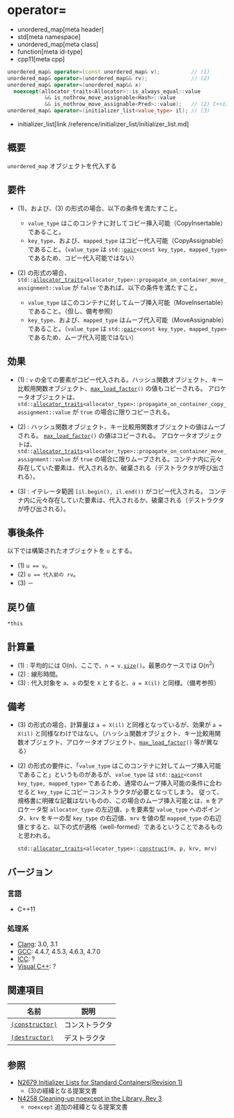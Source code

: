 # operator=
* unordered_map[meta header]
* std[meta namespace]
* unordered_map[meta class]
* function[meta id-type]
* cpp11[meta cpp]

```cpp
unordered_map& operator=(const unordered_map& v);          // (1)
unordered_map& operator=(unordered_map&& rv);              // (2)
unordered_map& operator=(unordered_map&& x)
  noexcept(allocator_traits<Allocator>::is_always_equal::value
            && is_nothrow_move_assignable<Hash>::value
            && is_nothrow_move_assignable<Pred>::value);   // (2) C++17
unordered_map& operator=(initializer_list<value_type> il); // (3)
```
* initializer_list[link /reference/initializer_list/initializer_list.md]

## 概要
`unordered_map` オブジェクトを代入する


## 要件
- (1)、および、(3) の形式の場合、以下の条件を満たすこと。

	* `value_type` はこのコンテナに対してコピー挿入可能（CopyInsertable）であること。
	* `key_type`、および、`mapped_type` はコピー代入可能（CopyAssignable）であること。（`value_type` は `std::`[`pair`](/reference/utility/pair.md)`<const key_type, mapped_type>` であるため、コピー代入可能ではない）

- (2) の形式の場合、`std::`[`allocator_traits`](/reference/memory/allocator_traits.md)`<allocator_type>::propagate_on_container_move_assignment::value` が `false` であれば、以下の条件を満たすこと。

	* `value_type` はこのコンテナに対してムーブ挿入可能（MoveInsertable）であること。（但し、備考参照）
	* `key_type`、および、`mapped_type` はムーブ代入可能（MoveAssignable）であること。（`value_type` は `std::`[`pair`](/reference/utility/pair.md)`<const key_type, mapped_type>` であるため、ムーブ代入可能ではない）


## 効果
- (1) : `v` の全ての要素がコピー代入される。ハッシュ関数オブジェクト、キー比較用関数オブジェクト、[`max_load_factor`](max_load_factor.md)`()` の値もコピーされる。
	アロケータオブジェクトは、`std::`[`allocator_traits`](/reference/memory/allocator_traits.md)`<allocator_type>::propagate_on_container_copy_assignment::value` が `true` の場合に限りコピーされる。

- (2) : ハッシュ関数オブジェクト、キー比較用関数オブジェクトの値はムーブされる。
	[`max_load_factor`](max_load_factor.md)`()` の値はコピーされる。
	アロケータオブジェクトは、`std::`[`allocator_traits`](/reference/memory/allocator_traits.md)`<allocator_type>::propagate_on_container_move_assignment::value` が `true` の場合に限りムーブされる。コンテナ内に元々存在していた要素は、代入されるか、破棄される（デストラクタが呼び出される）。

- (3) : イテレータ範囲 `[il.begin(), il.end())` がコピー代入される。
	コンテナ内に元々存在していた要素は、代入されるか、破棄される（デストラクタが呼び出される）。


## 事後条件
以下では構築されたオブジェクトを `u` とする。

- (1) `u == v`。
- (2) `u == 代入前の rv`。
- (3) －


## 戻り値
`*this`


## 計算量
- (1) : 平均的には O(n)、ここで、`n = v.`[`size`](size.md)`()`。最悪のケースでは O(n<sup>2</sup>)
- (2) : 線形時間。
- (3) : 代入対象を `a`、`a` の型を `X` とすると、`a = X(il)` と同様。（備考参照）


## 備考
- (3) の形式の場合、計算量は `a = X(il)` と同様となっているが、効果が `a = X(il)` と同様なわけではない。（ハッシュ関数オブジェクト、キー比較用関数オブジェクト、アロケータオブジェクト、[`max_load_factor`](max_load_factor.md)`()` 等が異なる）

- (2) の形式の要件に、「`value_type` はこのコンテナに対してムーブ挿入可能であること」というものがあるが、`value_type` は `std::`[`pair`](/reference/utility/pair.md)`<const key_type, mapped_type>` であるため、通常のムーブ挿入可能の条件に合わせると `key_type` にコピーコンストラクタが必要となってしまう。
	従って、規格書に明確な記載はないものの、この場合のムーブ挿入可能とは、`m` をアロケータ型 `allocator_type` の左辺値、`p` を要素型 `value_type` へのポインタ、`krv` をキーの型 `key_type` の右辺値、`mrv` を値の型 `mapped_type` の右辺値とすると、以下の式が適格（well-formed）であるということであるものと思われる。

	`std::`[`allocator_traits`](/reference/memory/allocator_traits.md)`<allocator_type>::`[`construct`](/reference/memory/allocator_traits/construct.md)`(m, p, krv, mrv)`


## バージョン
### 言語
- C++11

### 処理系
- [Clang](/implementation.md#clang): 3.0, 3.1
- [GCC](/implementation.md#gcc): 4.4.7, 4.5.3, 4.6.3, 4.7.0
- [ICC](/implementation.md#icc): ?
- [Visual C++](/implementation.md#visual_cpp): ?


## 関連項目

| 名前                                  | 説明           |
|---------------------------------------|----------------|
| [`(constructor)`](op_constructor.md) | コンストラクタ |
| [`(destructor)`](op_destructor.md) | デストラクタ   |


## 参照
- [N2679 Initializer Lists for Standard Containers(Revision 1)](http://www.open-std.org/jtc1/sc22/wg21/docs/papers/2008/n2679.pdf)
    - (3)の経緯となる提案文書
- [N4258 Cleaning-up noexcept in the Library, Rev 3](http://www.open-std.org/jtc1/sc22/wg21/docs/papers/2014/n4258.pdf)
    - `noexcept` 追加の経緯となる提案文書
